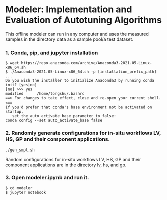 # Modeler: Implementation and Evaluation of Autotuning Algorithms
This offline modeler can run in any computer and uses the measured samples in the directory data as a sample pool/a test dataset.

### 1. Conda, pip, and jupyter installation
```
$ wget https://repo.anaconda.com/archive/Anaconda3-2021.05-Linux-x86_64.sh
$ ./Anaconda3-2021.05-Linux-x86_64.sh -p [installation_prefix_path]
...
Do you wish the installer to initialize Anaconda3 by running conda init? [yes|no]
[no] >>> yes
modified      /home/tongshu/.bashrc
==> For changes to take effect, close and re-open your current shell. <==
If you'd prefer that conda's base environment not be activated on startup,
   set the auto_activate_base parameter to false:
conda config --set auto_activate_base false
```
### 2. Randomly generate configurations for in-situ workflows LV, HS, GP and their component applications.
```
./gen_smpl.sh
```
Random configurations for in-situ workflows LV, HS, GP and their component applications are in the directory lv, hs, and gp.
### 3. Open modeler.ipynb and run it.
```
$ cd modeler
$ jupyter notebook
```
